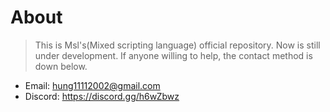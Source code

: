 # About
> This is Msl's(Mixed scripting language) official repository.
> Now is still under development.
> If anyone willing to help, the contact method is down below.

- Email: hung11112002@gmail.com
- Discord: https://discord.gg/h6wZbwz
